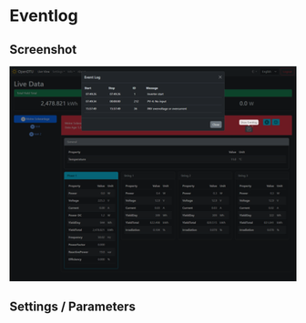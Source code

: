 # Eventlog

## Screenshot

![Eventlog](../../assets/images/screenshots/live_view_eventlog.png)

## Settings / Parameters
